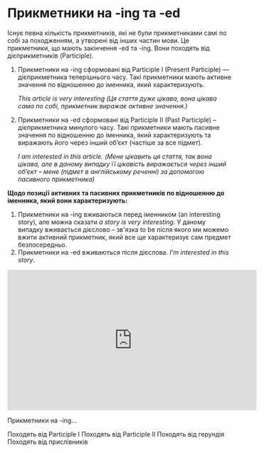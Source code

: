 # Прикметники на -ing та -ed

<p>Існує певна кількість прикметників, які не були прикметниками самі по собі за походженням, а утворені від інших частин мови. Це прикметники, що мають закінчення -ed та -ing. Вони походять від дієприкметників (Participle).</p>

<ol>
<li>Прикметники на -ing сформовані від Participle I (Present Participle) — дієприкметника теперішнього часу. Такі прикметники мають активне значення по відношенню до іменника, який характеризують.</li>
<p><i>This article is very interesting (Ця стаття дуже цікава, вона цікава сама по собі, прикметник виражає активне значення.)</i></p>
<li>Прикметники на -ed сформовані від Participle II (Past Participle) – дієприкметника минулого часу. Такі прикметники мають пасивне значення по відношенню до іменника, який характеризують та виражають його через інший об’єкт (частіше за все підмет).</li>
<p><i>I am interested in this article. (Мене цікавить ця стаття, так вона цікава, але в даному випадку її цікавість виражається через інший об’єкт – мене (підмет в англійському реченні) за допомогою пасивного прикметника)</i></p>
</ol>

<p><b>Щодо позиції активних та пасивних прикметників по відношенню до іменника, який вони характеризують:</b></p>

<ol>
<li>Прикметники на -ing  вживаються перед іменником  (an interesting story), але можна сказати <i>а story is very interesting</i>. У даному випадку вживається дієслово – зв'язка to be після якого ми можемо вжити активний прикметник, який все ще характеризує сам предмет безпосередньо.</li>
<li>Прикметники на -ed вживаються після дієслова. <i>I'm interested in this story</i>.</li>
</ol>

<div class="fluidMedia">
<iframe align="center" width="560" height="315" src="https://www.youtube.com/embed/3HuVQgsh38U" frameborder="0" allowfullscreen></iframe>
</div>
<div class="popup">
</div>

<quiz correctLabel="correct" incorrectLabel="incorrect" checkLabel="check">
    <question text="">
        <p>Прикметники на -ing...</p>
        <answer correct>Походять від Participle I</answer>
        <answer>Походять від Participle II</answer>
        <answer>Походять від герундія</answer>
        <answer>Походять від прислівників</answer>
    </question>
</quiz>